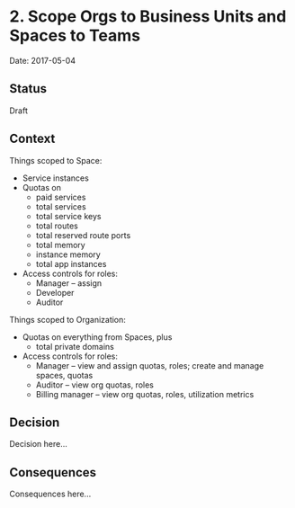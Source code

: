# 2. Scope Orgs to Business Units and Spaces to Teams

Date: 2017-05-04

## Status

Draft

## Context

Things scoped to Space:

- Service instances
- Quotas on
  - paid services
  - total services
  - total service keys
  - total routes
  - total reserved route ports
  - total memory
  - instance memory
  - total app instances
- Access controls for roles:
  - Manager – assign
  - Developer
  - Auditor

Things scoped to Organization:

- Quotas on everything from Spaces, plus
  - total private domains
- Access controls for roles:
  - Manager – view and assign quotas, roles; create and manage spaces, quotas
  - Auditor – view org quotas, roles
  - Billing manager – view org quotas, roles, utilization metrics

[1]: http://apidocs.cloudfoundry.org/258/organization_quota_definitions/creating_a_organization_quota_definition.html
[2]: http://apidocs.cloudfoundry.org/258/space_quota_definitions/creating_a_space_quota_definition.html
[3]: https://docs.cloudfoundry.org/concepts/roles.html
[4]: http://cloud.rohitkelapure.com/2016/05/structuring-orgs-spaces-and-quota.html

## Decision

Decision here...

## Consequences

Consequences here...
